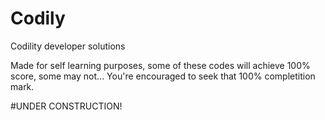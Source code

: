 # Codily
Codility developer solutions

Made for self learning purposes, some of these codes will achieve 100% score, some may not... You're encouraged to seek that 100% completition mark.

#UNDER CONSTRUCTION!
